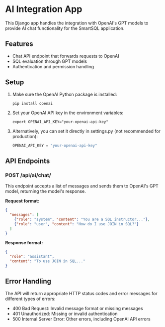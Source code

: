 # AI Integration App

This Django app handles the integration with OpenAI's GPT models to provide AI chat functionality for the SmartSQL application.

## Features

- Chat API endpoint that forwards requests to OpenAI
- SQL evaluation through GPT models
- Authentication and permission handling

## Setup

1. Make sure the OpenAI Python package is installed:
   ```
   pip install openai
   ```

2. Set your OpenAI API key in the environment variables:
   ```
   export OPENAI_API_KEY="your-openai-api-key"
   ```

3. Alternatively, you can set it directly in settings.py (not recommended for production):
   ```python
   OPENAI_API_KEY = "your-openai-api-key"
   ```

## API Endpoints

### POST /api/ai/chat/

This endpoint accepts a list of messages and sends them to OpenAI's GPT model, returning the model's response.

**Request format:**
```json
{
  "messages": [
    {"role": "system", "content": "You are a SQL instructor..."},
    {"role": "user", "content": "How do I use JOIN in SQL?"}
  ]
}
```

**Response format:**
```json
{
  "role": "assistant",
  "content": "To use JOIN in SQL..."
}
```

## Error Handling

The API will return appropriate HTTP status codes and error messages for different types of errors:

- 400 Bad Request: Invalid message format or missing messages
- 401 Unauthorized: Missing or invalid authentication
- 500 Internal Server Error: Other errors, including OpenAI API errors 